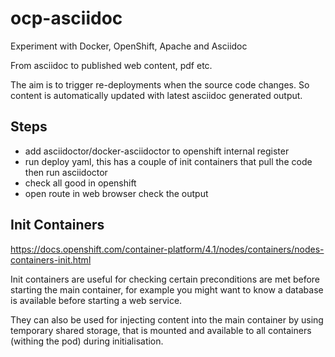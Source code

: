 # ocp-asciidoc
Experiment with Docker, OpenShift, Apache and Asciidoc 

From asciidoc to published web content, pdf etc.

The aim is to trigger re-deployments when the source code changes. So content is automatically updated with latest asciidoc generated output.

## Steps

* add asciidoctor/docker-asciidoctor to openshift internal register
* run deploy yaml, this has a couple of init containers that pull the code then run asciidoctor
* check all good in openshift
* open route in web browser check the output


## Init Containers

https://docs.openshift.com/container-platform/4.1/nodes/containers/nodes-containers-init.html

Init containers are useful for checking certain preconditions are met before starting the main container, for example you might want to know a database is available before starting a web service. 

They can also be used for injecting content into the main container by using temporary shared storage, that is mounted and available to all containers (withing the pod) during initialisation.